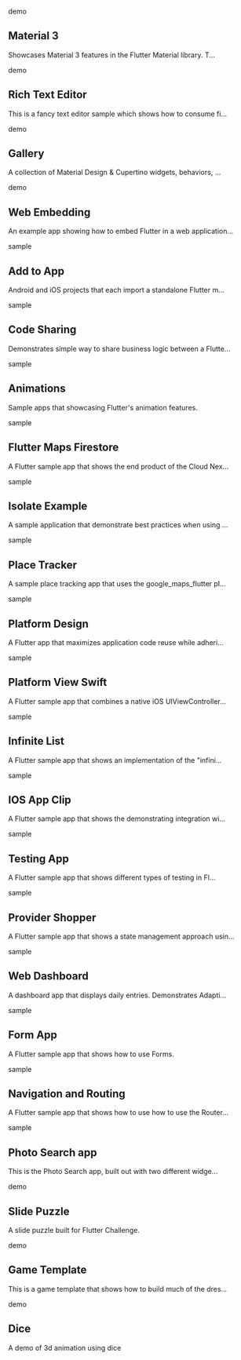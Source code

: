 demo

## Material 3

Showcases Material 3 features in the Flutter Material library. T...

demo

## Rich Text Editor

This is a fancy text editor sample which shows how to consume fi...

demo

## Gallery

A collection of Material Design & Cupertino widgets, behaviors, ...

demo

## Web Embedding

An example app showing how to embed Flutter in a web application...

sample

## Add to App

Android and iOS projects that each import a standalone Flutter m...

sample

## Code Sharing

Demonstrates simple way to share business logic between a Flutte...

sample

## Animations

Sample apps that showcasing Flutter's animation features.

sample

## Flutter Maps Firestore

A Flutter sample app that shows the end product of the Cloud Nex...

sample

## Isolate Example

A sample application that demonstrate best practices when using ...

sample

## Place Tracker

A sample place tracking app that uses the google\_maps\_flutter pl...

sample

## Platform Design

A Flutter app that maximizes application code reuse while adheri...

sample

## Platform View Swift

A Flutter sample app that combines a native iOS UIViewController...

sample

## Infinite List

A Flutter sample app that shows an implementation of the "infini...

sample

## IOS App Clip

A Flutter sample app that shows the demonstrating integration wi...

sample

## Testing App

A Flutter sample app that shows different types of testing in Fl...

sample

## Provider Shopper

A Flutter sample app that shows a state management approach usin...

sample

## Web Dashboard

A dashboard app that displays daily entries. Demonstrates Adapti...

sample

## Form App

A Flutter sample app that shows how to use Forms.

sample

## Navigation and Routing

A Flutter sample app that shows how to use how to use the Router...

sample

## Photo Search app

This is the Photo Search app, built out with two different widge...

demo

## Slide Puzzle

A slide puzzle built for Flutter Challenge.

demo

## Game Template

This is a game template that shows how to build much of the dres...

demo

## Dice

A demo of 3d animation using dice